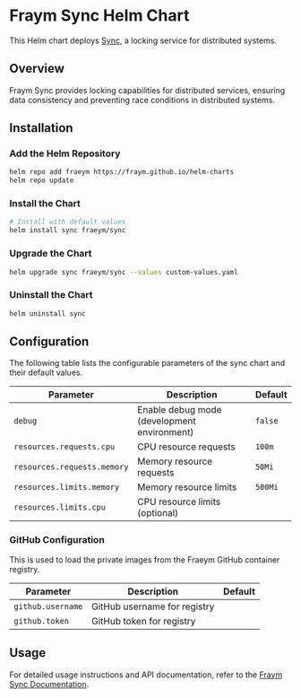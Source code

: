# Fraym Sync Helm Chart

This Helm chart deploys [Sync](https://docs.freym.becklyn.app/docs/services/sync/introduction), a locking service for distributed systems.

## Overview

Fraym Sync provides locking capabilities for distributed services, ensuring data consistency and preventing race conditions in distributed systems.

## Installation

### Add the Helm Repository

```bash
helm repo add fraeym https://fraym.github.io/helm-charts
helm repo update
```

### Install the Chart

```bash
# Install with default values
helm install sync fraeym/sync
```

### Upgrade the Chart

```bash
helm upgrade sync fraeym/sync --values custom-values.yaml
```

### Uninstall the Chart

```bash
helm uninstall sync
```

## Configuration

The following table lists the configurable parameters of the sync chart and their default values.

| Parameter                   | Description                                 | Default |
| --------------------------- | ------------------------------------------- | ------- |
| `debug`                     | Enable debug mode (development environment) | `false` |
| `resources.requests.cpu`    | CPU resource requests                       | `100m`  |
| `resources.requests.memory` | Memory resource requests                    | `50Mi`  |
| `resources.limits.memory`   | Memory resource limits                      | `500Mi` |
| `resources.limits.cpu`      | CPU resource limits (optional)              |         |

### GitHub Configuration

This is used to load the private images from the Fraeym GitHub container registry.

| Parameter         | Description                  | Default |
| ----------------- | ---------------------------- | ------- |
| `github.username` | GitHub username for registry |         |
| `github.token`    | GitHub token for registry    |         |

## Usage

For detailed usage instructions and API documentation, refer to the [Fraym Sync Documentation](https://docs.freym.becklyn.app/docs/services/sync/introduction).

